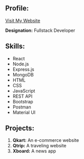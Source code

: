 ## Profile:
[Visit My Website](https://portfolio-jbx2lausa-annem-jyothis-projects.vercel.app/)

**Designation:** Fullstack Developer

## Skills:

- React
- Node.js
- Express.js
- MongoDB
- HTML
- CSS
- JavaScript
- REST API
- Bootstrap
- Postman
- Material UI

## Projects:

1. **Qkart:** An e-commerce website
2. **Qtrip:** A traveling website
3. **Xboard:** A news app



